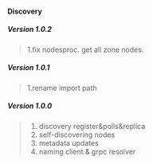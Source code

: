 #### Discovery
##### Version 1.0.2
> 1.fix nodesproc. get all zone nodes.

##### Version 1.0.1
> 1.rename import path  

##### Version 1.0.0
> 1. discovery register&polls&replica  
> 2. self-discovering nodes  
> 3. metadata updates  
> 4. naming client  & grpc resolver  
